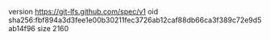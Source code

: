 version https://git-lfs.github.com/spec/v1
oid sha256:fbf894a3d3fee1e00b30211fec3726ab12caf88db66ca3f389c72e9d5ab14f96
size 2160
